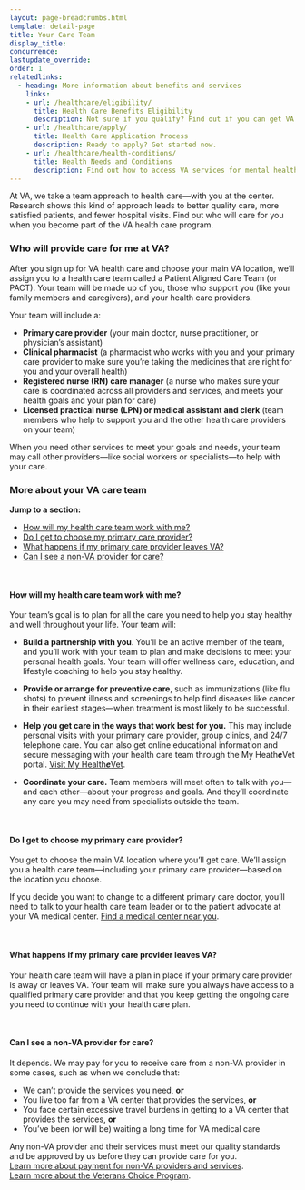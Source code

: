 ```yaml
---
layout: page-breadcrumbs.html
template: detail-page
title: Your Care Team
display_title: 
concurrence: 
lastupdate_override:
order: 1
relatedlinks:
  - heading: More information about benefits and services
    links:
    - url: /healthcare/eligibility/
      title: Health Care Benefits Eligibility
      description: Not sure if you qualify? Find out if you can get VA health care benefits.
    - url: /healthcare/apply/
      title: Health Care Application Process
      description: Ready to apply? Get started now.
    - url: /healthcare/health-conditions/
      title: Health Needs and Conditions
      description: Find out how to access VA services for mental health, women’s health, and other specific needs.
---
```


<div class="va-introtext">

At VA, we take a team approach to health care—with you at the center. Research shows this kind of approach leads to better quality care, more satisfied patients, and fewer hospital visits. Find out who will care for you when you become part of the VA health care program.

</div>

<div class="feature" markdown=“1”>

### Who will provide care for me at VA?

After you sign up for VA health care and choose your main VA location, we’ll assign you to a health care team called a Patient Aligned Care Team (or PACT). Your team will be made up of you, those who support you (like your family members and caregivers), and your health care providers.

Your team will include a:

- **Primary care provider** (your main doctor, nurse practitioner, or physician’s assistant)
- **Clinical pharmacist** (a pharmacist who works with you and your primary care provider to make sure you’re taking the medicines that are right for you and your overall health)
- **Registered nurse (RN) care manager** (a nurse who makes sure your care is coordinated across all providers and services, and meets your health goals and your plan for care)
- **Licensed practical nurse (LPN) or medical assistant and clerk** (team members who help to support you and the other health care providers on your team)

When you need other services to meet your goals and needs, your team may call other providers—like social workers or specialists—to help with your care.

</div>

### More about your VA care team

**Jump to a section:**

- [How will my health care team work with me?](#health-care-team)
- [Do I get to choose my primary care provider?](#choose-primary-care-provider)
- [What happens if my primary care provider leaves VA?](#primary-care-provider-leaves)
- [Can I see a non-VA provider for care?](#non-va-provider)

<br>

<span id="health-care-team">

#### How will my health care team work with me?

Your team’s goal is to plan for all the care you need to help you stay healthy and well throughout your life. Your team will:

- **Build a partnership with you**. You’ll be an active member of the team, and you’ll work with your team to plan and make decisions to meet your personal health goals. Your team will offer wellness care, education, and lifestyle coaching to help you stay healthy.

- **Provide or arrange for preventive care**, such as immunizations (like flu shots) to prevent illness and screenings to help find diseases like cancer in their earliest stages—when treatment is most likely to be successful.

- **Help you get care in the ways that work best for you.** This may include personal visits with your primary care provider, group clinics, and 24/7 telephone care. You can also get online educational information and secure messaging with your health care team through the My Heath***e***Vet portal. [Visit My Health***e***Vet](https://www.myhealth.va.gov/).

- **Coordinate your care.** Team members will meet often to talk with you—and each other—about your progress and goals. And they’ll coordinate any care you may need from specialists outside the team.

<br>

<span id="choose-primary-care-provider">

#### Do I get to choose my primary care provider?

You get to choose the main VA location where you’ll get care. We’ll assign you a health care team—including your primary care provider—based on the location you choose.

If you decide you want to change to a different primary care doctor, you’ll need to talk to your health care team leader or to the patient advocate at your VA medical center. [Find a medical center near you](/facilities/).

<br>

<span id="primary-care-provider-leaves">

#### What happens if my primary care provider leaves VA?

Your health care team will have a plan in place if your primary care provider is away or leaves VA. Your team will make sure you always have access to a qualified primary care provider and that you keep getting the ongoing care you need to continue with your health care plan.

<br>

<span id="non-va-provider">

#### Can I see a non-VA provider for care?

It depends. We may pay for you to receive care from a non-VA provider in some cases, such as when we conclude that:

- We can’t provide the services you need, **or**
- You live too far from a VA center that provides the services, **or**
- You face certain excessive travel burdens in getting to a VA center that provides the services, **or**
- You’ve been (or will be) waiting a long time for VA medical care

Any non-VA provider and their services must meet our quality standards and be approved by us before they can provide care for you. <br />
[Learn more about payment for non-VA providers and services](https://www.va.gov/PURCHASEDCARE/programs/veterans/nonvacare/).<br />
[Learn more about the Veterans Choice Program](https://www.va.gov/opa/choiceact/).
